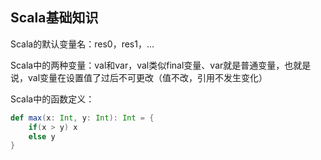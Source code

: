 ## Scala基础知识

Scala的默认变量名：res0，res1，...

Scala中的两种变量：val和var，val类似final变量、var就是普通变量，也就是说，val变量在设置值了过后不可更改（值不改，引用不发生变化）

Scala中的函数定义：

```scala
def max(x: Int, y: Int): Int = {
    if(x > y) x
    else y
}
```



